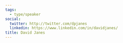 ```yaml
---
tags:
  - type/speaker
social:
  twitter: http://twitter.com/dpjanes
  linkedin: https://www.linkedin.com/in/davidjanes/
title: David Janes
---
```



